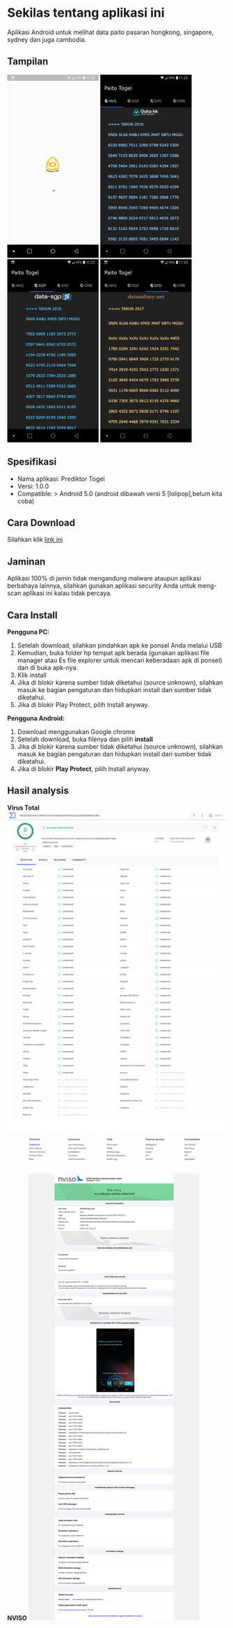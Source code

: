# Sekilas tentang aplikasi ini
Aplikasi Android untuk melihat data paito pasaran hongkong, singapore, sydney dan juga cambodia.

## Tampilan
<img width="210" src="https://raw.githubusercontent.com/idsugardev/prediktortogel/master/01.png"/> <img width="210" src="https://raw.githubusercontent.com/idsugardev/prediktortogel/master/02.png"/> <img width="210" src="https://raw.githubusercontent.com/idsugardev/prediktortogel/master/03.png"/> <img width="210" src="https://raw.githubusercontent.com/idsugardev/prediktortogel/master/04.png"/>

## Spesifikasi
* Nama aplikasi: Prediktor Togel
* Versi: 1.0.0
* Compatible: > Android 5.0 (android dibawah versi 5 [lolipop],belum kita coba)

## Cara Download
Silahkan klik [link ini](https://github.com/idsugardev/prediktortogel/raw/master/prediktortogel.apk)

## Jaminan
Aplikasi 100% di jamin tidak mengandung malware ataupun aplikasi berbahaya lainnya, silahkan gunakan aplikasi security Anda untuk meng-scan aplikasi ini kalau tidak percaya.

## Cara Install
__Pengguna PC:__
1. Setelah download, silahkan pindahkan apk ke ponsel Anda melalui USB
2. Kemudian, buka folder hp tempat apk berada (gunakan aplikasi file manager atau Es file explorer untuk mencari keberadaan apk di ponsel) dan di buka apk-nya.
3. Klik install
4. Jika di blokir karena sumber tidak diketahui (source unknown), silahkan masuk ke bagian pengaturan dan hidupkan install dari sumber tidak diketahui.
5. Jika di blokir Play Protect, pilih Install anyway.

__Pengguna Android:__
1. Download menggunakan Google chrome
2. Setelah download, buka filenya dan pilih **install**
3. Jika di blokir karena sumber tidak diketahui (source unknown), silahkan masuk ke bagian pengaturan dan hidupkan install dari sumber tidak diketahui.
4. Jika di blokir **Play Protect**, pilih Install anyway.

## Hasil analysis
**Virus Total**
![](https://raw.githubusercontent.com/idsugardev/prediktortogel/master/virustotal.png)

**NVISO**
![](https://raw.githubusercontent.com/idsugardev/prediktortogel/master/nviso.png)
